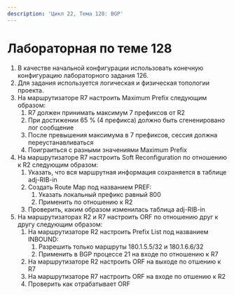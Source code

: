 ```yaml
---
description: 'Цикл 22, Тема 128: BGP'
---
```


# Лабораторная по теме 128

1. В качестве начальной конфигурации использовать конечную конфигурацию лабораторного задания 126.
2. Для задания используется логическая и физическая топологии проекта.
3. На маршрутизаторе R7 настроить Maximum Prefix следующим образом:
   1. R7 должен принимать максимум 7 префиксов от R2
   2. При достижении 65 % \(4 префикса\) должно быть сгененировано лог сообщение
   3. После превышения максимума в 7 префиксов, сессия должна переустанавливаться
   4. Поиграиться с разными значениями Maximum Prefix
4. На маршрутизаторе R7 настроить Soft Reconfiguration по отношению к R2 следующим образом:
   1. Указать, что вся маршрутная информация сохраняется в таблице adj-RIB-in
   2. Создать Route Map под названием PREF:
      1. Указать локальный префикс равный 800
      2. Применить по отношению к R2
   3. Проверить, каким образом изменилась таблица adj-RIB-in
5. На маршрутизаторах R2 и R7 настроить ORF по отношению друг к другу следующим образом:
   1. На маршрутизаторе R2 настроить Prefix List под названием INBOUND:
      1. Разрешить только маршруты 180.1.5.5/32 и 180.1.6.6/32
      2. Применить в BGP процессе 21 на входе по отношению к R7
   2. На маршрутизаторе R2 настроить ORF на выходе по отшению к R7
   3. На маршрутизаторе R7 настроить ORF на входе по отшению к R2
   4. Проверить как отрабатывает ORF


